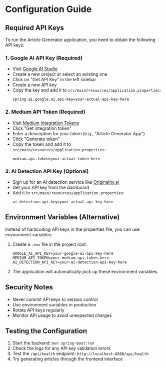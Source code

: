 # Configuration Guide

## Required API Keys

To run the Article Generator application, you need to obtain the following API keys:

### 1. Google AI API Key (Required)
- Visit [Google AI Studio](https://aistudio.google.com/)
- Create a new project or select an existing one
- Click on "Get API Key" in the left sidebar
- Create a new API key
- Copy the key and add it to `src/main/resources/application.properties`:
  ```properties
  spring.ai.google.ai.api-key=your-actual-api-key-here
  ```

### 2. Medium API Token (Required)
- Visit [Medium Integration Tokens](https://medium.com/me/settings)
- Click "Get integration token"
- Enter a description for your token (e.g., "Article Generator App")
- Click "Generate token"
- Copy the token and add it to `src/main/resources/application.properties`:
  ```properties
  medium.api.token=your-actual-token-here
  ```

### 3. AI Detection API Key (Optional)
- Sign up for an AI detection service like [Originality.ai](https://www.originality.ai/)
- Get your API key from the dashboard
- Add it to `src/main/resources/application.properties`:
  ```properties
  ai-detection.api.key=your-actual-api-key-here
  ```

## Environment Variables (Alternative)

Instead of hardcoding API keys in the properties file, you can use environment variables:

1. Create a `.env` file in the project root:
   ```
   GOOGLE_AI_API_KEY=your-google-ai-api-key-here
   MEDIUM_API_TOKEN=your-medium-api-token-here
   AI_DETECTION_API_KEY=your-ai-detection-api-key-here
   ```

2. The application will automatically pick up these environment variables.

## Security Notes

- Never commit API keys to version control
- Use environment variables in production
- Rotate API keys regularly
- Monitor API usage to avoid unexpected charges

## Testing the Configuration

1. Start the backend: `mvn spring-boot:run`
2. Check the logs for any API key validation errors
3. Test the `/api/health` endpoint: `http://localhost:8080/api/health`
4. Try generating articles through the frontend interface
